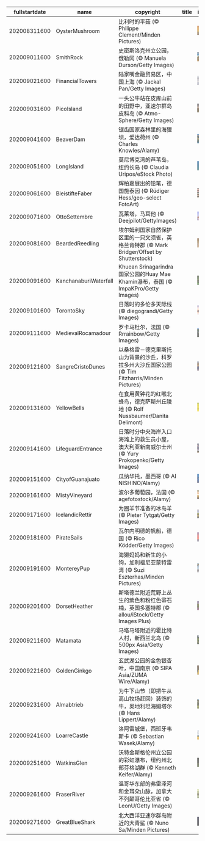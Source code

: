 |fullstartdate|name|copyright|title|image|
|--|--|--|--|--|
202008311600|OysterMushroom|比利时的平菇 (© Philippe Clement/Minden Pictures)||![](/zh-CN/2020/09/202008311600OysterMushroom.jpg)|
202009011600|SmithRock|史密斯洛克州立公园，俄勒冈 (© Manuela Durson/Getty Images)||![](/zh-CN/2020/09/202009011600SmithRock.jpg)|
202009021600|FinancialTowers|陆家嘴金融贸易区，中国上海 (© Jackal Pan/Getty Images)||![](/zh-CN/2020/09/202009021600FinancialTowers.jpg)|
202009031600|PicoIsland|一头公牛站在皮库山前的田野中，亚速尔群岛皮科岛 (© Atmo-Sphere/Getty Images)||![](/zh-CN/2020/09/202009031600PicoIsland.jpg)|
202009041600|BeaverDam|锯齿国家森林里的海狸坝，爱达荷州 (© Charles Knowles/Alamy)||![](/zh-CN/2020/09/202009041600BeaverDam.jpg)|
202009051600|LongIsland|莫尼博克湾的芦苇岛，纽约长岛 (© Claudia Uripos/eStock Photo)||![](/zh-CN/2020/09/202009051600LongIsland.jpg)|
202009061600|BleistifteFaber|辉柏嘉展出的铅笔，德国施泰因 (© Rüdiger Hess/geo-select FotoArt)||![](/zh-CN/2020/09/202009061600BleistifteFaber.jpg)|
202009071600|OttoSettembre|瓦莱塔，马耳他 (© Deejpilot/GettyImages)||![](/zh-CN/2020/09/202009071600OttoSettembre.jpg)|
202009081600|BeardedReedling|埃尔姆利国家自然保护区里的一只文须雀，英格兰肯特郡 (© Mark Bridger/Offset by Shutterstock)||![](/zh-CN/2020/09/202009081600BeardedReedling.jpg)|
202009091600|KanchanaburiWaterfall|Khuean Srinagarindra国家公园的Huay Mae Khamin瀑布，泰国 (© ImpaKPro/Getty Images)||![](/zh-CN/2020/09/202009091600KanchanaburiWaterfall.jpg)|
202009101600|TorontoSky|日落时的多伦多天际线 (© diegograndi/Getty Images)||![](/zh-CN/2020/09/202009101600TorontoSky.jpg)|
202009111600|MedievalRocamadour|罗卡马杜尔，法国 (© Rrrainbow/Getty Images)||![](/zh-CN/2020/09/202009111600MedievalRocamadour.jpg)|
202009121600|SangreCristoDunes|以桑格雷－德克里斯托山为背景的沙丘，科罗拉多州大沙丘国家公园 (© Tim Fitzharris/Minden Pictures)||![](/zh-CN/2020/09/202009121600SangreCristoDunes.jpg)|
202009131600|YellowBells|在食用黄钟花的红喉北蜂鸟，德克萨斯州丘陵地 (© Rolf Nussbaumer/Danita Delimont)||![](/zh-CN/2020/09/202009131600YellowBells.jpg)|
202009141600|LifeguardEntrance|日落时分中央海岸入口海滩上的救生员小屋，澳大利亚新南威尔士州 (© Yury Prokopenko/Getty Images)||![](/zh-CN/2020/09/202009141600LifeguardEntrance.jpg)|
202009151600|CityofGuanajuato|瓜纳华托，墨西哥 (© AI NISHINO/Alamy)||![](/zh-CN/2020/09/202009151600CityofGuanajuato.jpg)|
202009161600|MistyVineyard|波尔多葡萄园，法国 (© agefotostock/Alamy)||![](/zh-CN/2020/09/202009161600MistyVineyard.jpg)|
202009171600|IcelandicRettir|为圈羊节准备的冰岛羊 (© Pieter Tytgat/Getty Images)||![](/zh-CN/2020/09/202009171600IcelandicRettir.jpg)|
202009181600|PirateSails|瓦尔内明德的帆船，德国 (© Rico Ködder/Getty Images)||![](/zh-CN/2020/09/202009181600PirateSails.jpg)|
202009191600|MontereyPup|海獭妈妈和新生的小狗，加利福尼亚蒙特雷湾 (© Suzi Eszterhas/Minden Pictures)||![](/zh-CN/2020/09/202009191600MontereyPup.jpg)|
202009201600|DorsetHeather|斯塔德兰附近荒野上丛生的紫色和粉红色帚石楠，英国多塞特郡 (© allou/iStock/Getty Images Plus)||![](/zh-CN/2020/09/202009201600DorsetHeather.jpg)|
202009211600|Matamata|马塔马塔附近的霍比特人村，新西兰北岛 (© 500px Asia/Getty Images)||![](/zh-CN/2020/09/202009211600Matamata.jpg)|
202009221600|GoldenGinkgo|玄武湖公园的金色银杏叶，中国南京 (© SIPA Asia/ZUMA Wire/Alamy)||![](/zh-CN/2020/09/202009221600GoldenGinkgo.jpg)|
202009231600|Almabtrieb|为牛下山节（即把牛从高山牧场赶回）装饰的牛，奥地利坦海姆塔尔 (© Hans Lippert/Alamy)||![](/zh-CN/2020/09/202009231600Almabtrieb.jpg)|
202009241600|LoarreCastle|洛阿雷城堡，西班牙韦斯卡 (© Sebastian Wasek/Alamy)||![](/zh-CN/2020/09/202009241600LoarreCastle.jpg)|
202009251600|WatkinsGlen|沃特金斯格伦州立公园的彩虹瀑布，纽约州北部芬格湖群 (© Kenneth Keifer/Alamy)||![](/zh-CN/2020/09/202009251600WatkinsGlen.jpg)|
202009261600|FraserRiver|温哥华东部的弗雷泽河和金耳朵山脉，加拿大不列颠哥伦比亚省 (© LeonU/Getty Images)||![](/zh-CN/2020/09/202009261600FraserRiver.jpg)|
202009271600|GreatBlueShark|北大西洋亚速尔群岛附近的大青鲨 (© Nuno Sa/Minden Pictures)||![](/zh-CN/2020/09/202009271600GreatBlueShark.jpg)|
